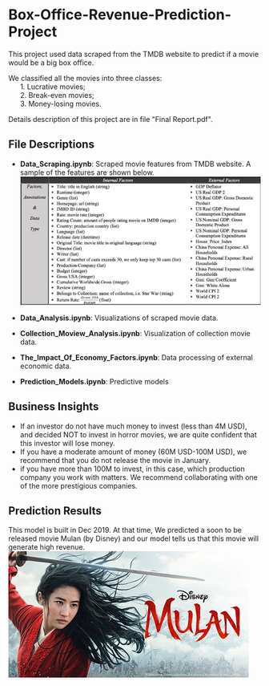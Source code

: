 # Box-Office-Revenue-Prediction-Project
This project used data scraped from the TMDB website to predict if a movie would be a big box office.  
  
We classified all the movies into three classes:   
&nbsp;&nbsp;&nbsp;&nbsp;&nbsp;&nbsp;1. Lucrative movies;   
&nbsp;&nbsp;&nbsp;&nbsp;&nbsp;&nbsp;2. Break-even movies;   
&nbsp;&nbsp;&nbsp;&nbsp;&nbsp;&nbsp;3. Money-losing movies.  
  
Details description of this project are in file "Final Report.pdf".

## File Descriptions
* **Data_Scraping.ipynb**: Scraped movie features from TMDB website. A sample of the features are shown below.
![avatar](/images/data.png)

* **Data_Analysis.ipynb**: Visualizations of scraped movie data.

* **Collection_Moview_Analysis.ipynb**: Visualization of collection movie data.

* **The_Impact_Of_Economy_Factors.ipynb**: Data processing of external economic data.

* **Prediction_Models.ipynb**: Predictive models

## Business Insights
* If an investor do not have much money to invest (less than 4M USD), and decided NOT to invest in horror movies, we are quite confident that this investor will lose money.
* If you have a moderate amount of money (60M USD-100M USD), we recommend that you do not release the movie in January. 
* if you have more than 100M to invest, in this case, which production company you work with matters. We recommend collaborating with one of the more prestigious companies.

## Prediction Results
This model is built in Dec 2019. At that time, We predicted a soon to be released movie Mulan (by Disney) and our model tells us that this movie will generate high revenue.
![avatar](/images/mulan.jpg)
